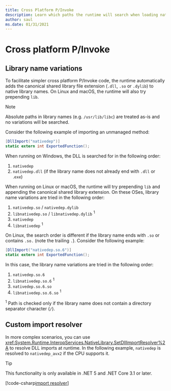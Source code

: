 ```yaml
---
title: Cross Platform P/Invoke
description: Learn which paths the runtime will search when loading native libraries via P/Invoke. Also learn how to use SetDllImportResolver.
author: saul
ms.date: 01/31/2021
---
```


# Cross platform P/Invoke

## Library name variations

To facilitate simpler cross platform P/Invoke code, the runtime automatically adds the canonical shared library file extension (`.dll`, `.so` or `.dylib`) to native library names. On Linux and macOS, the runtime will also try prepending `lib`.

> [!NOTE]
> Absolute paths in library names (e.g. `/usr/lib/libc`) are treated as-is and no variations will be searched.

Consider the following example of importing an unmanaged method:

```csharp
[DllImport("nativedep")]
static extern int ExportedFunction();
```

When running on Windows, the DLL is searched for in the following order:

1. `nativedep`
1. `nativedep.dll` (if the library name does not already end with `.dll` or .`exe`)

When running on Linux or macOS, the runtime will try prepending `lib` and appending the canonical shared library extension. On these OSes, library name variations are tried in the following order:

1. `nativedep.so` / `nativedep.dylib`
1. `libnativedep.so` / `libnativedep.dylib` <sup>1</sup>
1. `nativedep`
1. `libnativedep` <sup>1</sup>

On Linux, the search order is different if the library name ends with `.so` or contains `.so.` (note the trailing `.`). Consider the following example:

```csharp
[DllImport("nativedep.so.6")]
static extern int ExportedFunction();
```

In this case, the library name variations are tried in the following order:

1. `nativedep.so.6`
1. `libnativedep.so.6` <sup>1</sup>
1. `nativedep.so.6.so`
1. `libnativedep.so.6.so` <sup>1</sup>

<sup>1</sup> Path is checked only if the library name does not contain a directory separator character (`/`).

## Custom import resolver

In more complex scenarios, you can use <xref:System.Runtime.InteropServices.NativeLibrary.SetDllImportResolver%2A> to resolve DLL imports at runtime. In the following example, `nativedep` is resolved to `nativedep_avx2` if the CPU supports it.

> [!TIP]
> This functionality is only available in .NET 5 and .NET Core 3.1 or later.

[!code-csharp[import resolver](~/samples/snippets/standard/interop/pinvoke/import-resolver.cs)]
